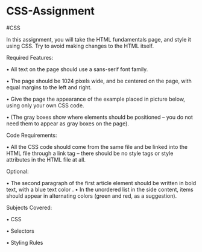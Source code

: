 # CSS-Assignment
#CSS

In this assignment, you will take the HTML fundamentals page, and style it using CSS. Try to avoid making changes to the HTML itself.

Required Features:

• All text on the page should use a sans-serif font family.

• The page should be 1024 pixels wide, and be centered on the page, with equal margins to the left and right.

• Give the page the appearance of the example placed in picture below, using only your own CSS code.

• (The gray boxes show where elements should be positioned – you do not need them to appear as gray boxes on the page).

Code Requirements:

• All the CSS code should come from the same file and be linked into the HTML file through a link tag – there should be no style tags or style attributes in the HTML file at all.

Optional:

• The second paragraph of the first article element should be written in bold text, with a blue text color
.
• In the unordered list in the side content, items should appear in alternating colors (green and red, as a suggestion).


Subjects Covered:

• CSS

• Selectors

• Styling Rules

